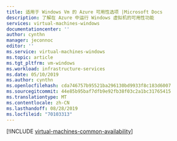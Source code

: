 ```yaml
---
title: 适用于 Windows Vm 的 Azure 可用性选项 |Microsoft Docs
description: 了解在 Azure 中运行 Windows 虚拟机的可用性功能
services: virtual-machines-windows
documentationcenter: ''
author: cynthn
manager: jeconnoc
editor: ''
ms.service: virtual-machines-windows
ms.topic: article
ms.tgt_pltfrm: vm-windows
ms.workload: infrastructure-services
ms.date: 05/10/2019
ms.author: cynthn
ms.openlocfilehash: cda746757b95521ba296130bd9933f8c183d6007
ms.sourcegitcommit: 44e85b95baf7dfb9e92fb38f03c2a1bc31765415
ms.translationtype: MT
ms.contentlocale: zh-CN
ms.lasthandoff: 08/28/2019
ms.locfileid: "70103313"
---
```

[!INCLUDE [virtual-machines-common-availability](../../../includes/virtual-machines-common-availability.md)]

